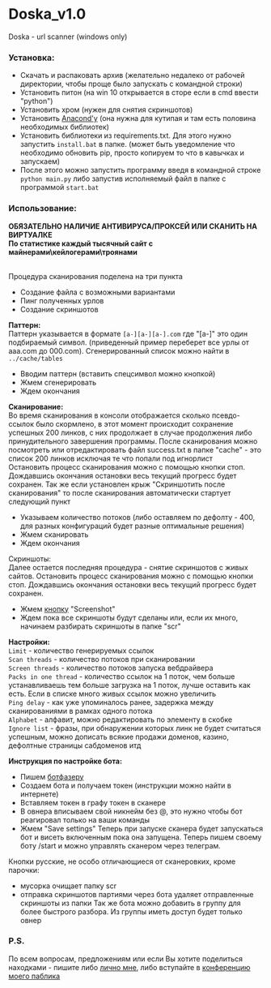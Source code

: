 # Doska_v1.0
Doska - url scanner (windows only)<br>
<h3>Установка:</h3>

* Скачать и распаковать архив (желательно недалеко от рабочей директории, чтобы проще было запускать с командной строки)
* Установить питон (на win 10 открывается в сторе если в cmd ввести "python")
* Установить хром (нужен для снятия скриншотов)
* Установить <a href = "https://www.anaconda.com/products/individual#windows">Anacond'у</a> (она нужна для кутипая и там есть половина необходимых библиотек)
* Установить библиотеки из requirements.txt. Для этого нужно запустить <code>install.bat</code> в папке. (может быть уведомление что необходимо обновить pip, просто копируем то что в кавычках и запускаем)
* После этого можно запустить программу введя в командной строке <code>python main.py</code> либо запустив исполняемый файл в папке с программой <code>start.bat</code>

<h3>Использование:</h3>
<b>ОБЯЗАТЕЛЬНО НАЛИЧИЕ АНТИВИРУСА/ПРОКСЕЙ ИЛИ СКАНИТЬ НА ВИРТУАЛКЕ</b><br>
<b>По статистике каждый тысячный сайт с майнерами\кейлогерами\троянами</b><br><br>

Процедура сканирования поделена на три пункта
* Создание файла с возможными вариантами
* Пинг полученных урлов
* Создание скриншотов

<b>Паттерн:</b><br>
Паттерн указывается в формате <code>[a-][a-][a-].com</code> где "[a-]" это один подбираемый символ. (приведенный пример переберет все урлы от aaa.com до 000.com). Сгенерированный список можно найти в <code>../cache/tables</code>
* Вводим  паттерн (вставить спецсимвол можно кнопкой)
* Жмем сгенерировать
* Ждем окончания

<b>Сканирование:</b><br>
Во время сканирования в консоли отображается сколько псевдо-ссылок было скормлено, в этот момент происходит сохранение успешных 200 линков, с них продолжает в случае продолжения либо принудительного завершения программы. После сканирования можно посмотреть или отредактировать файл success.txt в папке "cache" - это список 200 линков исключая те что попали под игнорлист<br>
Остановить процесс сканирования можно с помощью кнопки стоп. Дождавшись окончания остановки весь текущий прогресс будет сохранен.
Так же если установлен крыж "Скриншотить после сканирования" то после сканирования автоматически стартует следующий пункт
* Указываем количество потоков (либо оставляем по дефолту - 400, для разных конфигураций будет разные оптимальные решения)
* Жмем сканировать
* Ждем окончания

Скриншоты:<br>
Далее остается последняя процедура - снятие скриншотов с живых сайтов.
Остановить процесс сканирования можно с помощью кнопки стоп. Дождавшись окончания остановки весь текущий прогресс будет сохранен.
* Жмем <a href = "https://youtu.be/zXaOgdtir9o">кнопку</a> "Screenshot"
* Ждем пока все скриншоты будут сделаны или, если их много, начинаем разбирать скриншоты в папке "scr"

<b>Настройки:</b><br>
<code>Limit</code> - количество генерируемых ссылок<br>
<code>Scan threads</code> - количество потоков при сканировании<br>
<code>Screen threads</code> - количество потоков запуска вебдрайвера<br>
<code>Packs in one thread</code> - количество ссылок на 1 поток, чем больше устанавливаешь тем больше загрузка на 1 поток, лучше оставить как есть. Если в списке много живых ссылок можно увеличить<br>
<code>Ping delay</code> - как уже упоминалось ранее, задержка между сканированиями в рамках одного потока<br>
<code>Alphabet</code> - алфавит, можно редактировать по элементу в скобке<br>
<code>Ignore list</code> - фразы, при обнаружении которых линк не будет считаться успешным, можно дописать всякие продажи доменов, казино, дефолтные страницы сабдоменов итд

<b>Инструкция по настройке бота:</b>
* Пишем <a href = "http://t.me/BotFather">ботфазеру</a>  
* Создаем бота и получаем токен (инструкции можно найти в интернете)
* Вставляем токен в графу токен в сканере
* В овнера вписываем свой никнейм без @, это нужно чтобы бот реагировал только на ваши команды
* Жмем "Save settings" 
Теперь при запуске сканера будет запускаться бот и висеть включенным пока она запущена. Теперь пишем своему боту /start и можно управлять сканером через телеграм.

Кнопки русские, не особо отличающиеся от сканеровких, кроме парочки:
* мусорка очищает папку scr
* отправка скриншотов партиями через бота удаляет отправленные скриншоты из папки
Так же бота можно добавить в группу для более быстрого разбора. Из группы иметь доступ будет только овнер

<h3>P.S.</h3>
По всем вопросам, предложениям или если Вы хотите поделиться находками - пишите либо <a href = "https://t.me/nthawi">лично мне</a>, либо вступайте в <a href = "https://t.me/foti_chat">конференцию моего паблика</a>

